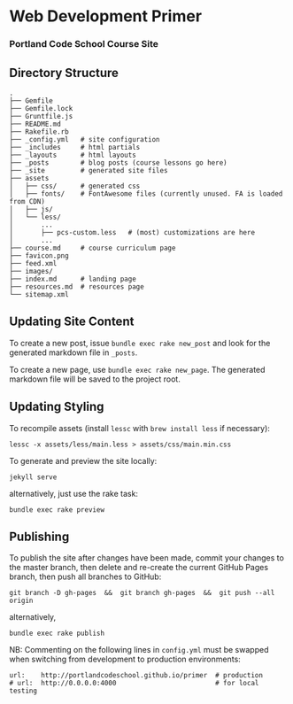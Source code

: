Web Development Primer
=======================
### Portland Code School Course Site

## Directory Structure

```
.
├── Gemfile
├── Gemfile.lock
├── Gruntfile.js
├── README.md
├── Rakefile.rb
├── _config.yml   # site configuration
├── _includes     # html partials
├── _layouts      # html layouts
├── _posts        # blog posts (course lessons go here)
├── _site         # generated site files
├── assets
│   ├── css/      # generated css 
│   ├── fonts/    # FontAwesome files (currently unused. FA is loaded from CDN)
│   ├── js/
│   └── less/
│       ...
│       ├── pcs-custom.less   # (most) customizations are here
│       ...
├── course.md     # course curriculum page
├── favicon.png   
├── feed.xml
├── images/
├── index.md      # landing page
├── resources.md  # resources page
└── sitemap.xml
```

## Updating Site Content

To create a new post, issue `bundle exec rake new_post` and look for the generated markdown file in `_posts`. 

To create a new page, use `bundle exec rake new_page`. The generated markdown file will be saved to the project root.

## Updating Styling 
To recompile assets (install `lessc` with `brew install less` if necessary):

```
lessc -x assets/less/main.less > assets/css/main.min.css
```

To generate and preview the site locally:
```
jekyll serve
```

alternatively, just use the rake task:

```
bundle exec rake preview
```

## Publishing 
To publish the site after changes have been made, commit your changes to the master branch, then delete and re-create the current GitHub Pages branch, then push all branches to GitHub:

```
git branch -D gh-pages  &&  git branch gh-pages  &&  git push --all origin
```

alternatively,

```
bundle exec rake publish
```

NB: Commenting on the following lines in `config.yml` must be swapped when switching from development to production environments:

```
url:    http://portlandcodeschool.github.io/primer  # production
# url:  http://0.0.0.0:4000                         # for local testing
```

